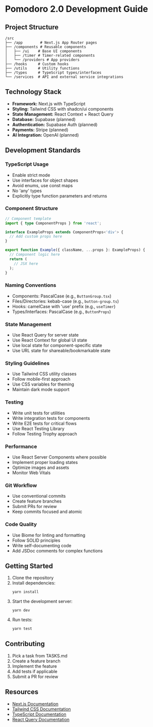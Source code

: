 # Pomodoro 2.0 Development Guide

## Project Structure

```
/src
├── /app        # Next.js App Router pages
├── /components # Reusable components
│   ├── /ui    # Base UI components
│   ├── /timer # Timer-related components
│   └── /providers # App providers
├── /hooks     # Custom hooks
├── /utils     # Utility functions
├── /types     # TypeScript types/interfaces
└── /services  # API and external service integrations
```

## Technology Stack

- **Framework:** Next.js with TypeScript
- **Styling:** Tailwind CSS with shadcn/ui components
- **State Management:** React Context + React Query
- **Database:** Supabase (planned)
- **Authentication:** Supabase Auth (planned)
- **Payments:** Stripe (planned)
- **AI Integration:** OpenAI (planned)

## Development Standards

### TypeScript Usage

- Enable strict mode
- Use interfaces for object shapes
- Avoid enums, use const maps
- No 'any' types
- Explicitly type function parameters and returns

### Component Structure

```typescript
// Component template
import { type ComponentProps } from 'react';

interface ExampleProps extends ComponentProps<'div'> {
  // Add custom props here
}

export function Example({ className, ...props }: ExampleProps) {
  // Component logic here
  return (
    // JSX here
  );
}
```

### Naming Conventions

- Components: PascalCase (e.g., `ButtonGroup.tsx`)
- Files/Directories: kebab-case (e.g., `button-group.ts`)
- Hooks: camelCase with 'use' prefix (e.g., `useTimer`)
- Types/Interfaces: PascalCase (e.g., `ButtonProps`)

### State Management

- Use React Query for server state
- Use React Context for global UI state
- Use local state for component-specific state
- Use URL state for shareable/bookmarkable state

### Styling Guidelines

- Use Tailwind CSS utility classes
- Follow mobile-first approach
- Use CSS variables for theming
- Maintain dark mode support

### Testing

- Write unit tests for utilities
- Write integration tests for components
- Write E2E tests for critical flows
- Use React Testing Library
- Follow Testing Trophy approach

### Performance

- Use React Server Components where possible
- Implement proper loading states
- Optimize images and assets
- Monitor Web Vitals

### Git Workflow

- Use conventional commits
- Create feature branches
- Submit PRs for review
- Keep commits focused and atomic

### Code Quality

- Use Biome for linting and formatting
- Follow SOLID principles
- Write self-documenting code
- Add JSDoc comments for complex functions

## Getting Started

1. Clone the repository
2. Install dependencies:
   ```bash
   yarn install
   ```
3. Start the development server:
   ```bash
   yarn dev
   ```
4. Run tests:
   ```bash
   yarn test
   ```

## Contributing

1. Pick a task from TASKS.md
2. Create a feature branch
3. Implement the feature
4. Add tests if applicable
5. Submit a PR for review

## Resources

- [Next.js Documentation](https://nextjs.org/docs)
- [Tailwind CSS Documentation](https://tailwindcss.com/docs)
- [TypeScript Documentation](https://www.typescriptlang.org/docs)
- [React Query Documentation](https://tanstack.com/query/latest)
